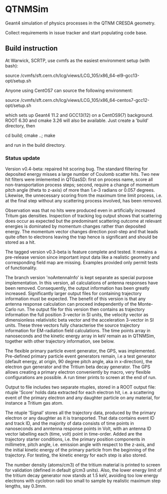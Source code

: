 
# QTNMSim
Geant4 simulation of physics processes in the QTNM CRESDA geometry.

Collect requirements in issue tracker and start populating code base.

## Build instruction

At Warwick, SCRTP, use cvmfs as the easiest environment setup (with bash):

source /cvmfs/sft.cern.ch/lcg/views/LCG_105/x86_64-el9-gcc13-opt/setup.sh

Anyone using CentOS7 can source the following environment:

source /cvmfs/sft.cern.ch/lcg/views/LCG_105/x86_64-centos7-gcc12-opt/setup.sh

which sets up Geant4 11.2 and GCC13(12) on a CentOS9(7) background. ROOT 6.30 and cmake 3.26 will also be available. Just create a 'build' directory, then 

cd build; cmake ..; make

and run in the build directory.

### Status update

Version v0.4-beta: repaired hit scoring bug. The standard filtering for deposited energy misses a large number of
Coulomb scatter hits. Two new hit filters were imlemented in QTGasSD: first on process name, score all
non-transportation process steps; second, require a change of momentum pitch angle (theta to z-axis) of more than
1.e-3 radians or 0.057 degrees. Likewise, the unnecessary scoring from the maximum time limit process, i.e. at
the final step without any scattering process involved, has been removed.

Observation was that no hits were produced even in artificially increased Tritum gas densities. Inspection of
tracking log output shows that scattering does occur as expected but the predominant scattering outcome at
relevant energies is dominated by momentum changes rather than deposited energy. The momentum vector changes
direction post-step and that leads quite often to electrons leaving the trap hence is significant and should be
stored as a hit.

The tagged version v0.3-beta is feature complete and tested. It remains a pre-release version since important
input data like a realistic geometry and corresponding field map are missing. Examples provided only permit
tests of functionality.

The branch version 'noAntennaInfo' is kept separate as special purpose implementation. In this version, 
all calculations of antenna responses have been removed. Consequently, the output information has been greatly
increased. Significantly larger output files for containing trajectory information must be expected. The benefit
of this version is that any antenna response calculation can proceed independently of the Monte-Carlo run. The output file
for this version then contains as trajectory information the full position 3-vector in SI units, the velocity vector
as dimensionless relativistic beta vector and the acceleration 3-vector in SI units. These three vectors fully characterise
the source trajectory information for EM-radiation field calculations. The time points array in nanoseconds and the
kinetic energy array in keV remain as in QTNMSim, together with other trajectory information, see below.

The flexible primary particle event generator, the GPS, was implemented. Pre-defined primary particle event generators 
remain, i.e a test generator 
(default energy, at origin, 90 degree pitch angle, aka in x-direction), the electron gun generator and the Tritium beta decay generator.
The GPS allows creating a primary electron conveniently by macro, very flexible configurations are possible.
A run timer prints to screen at the end of run.

Output to file includes two separate ntuples, stored in a ROOT output file: ntuple 'Score' holds 
data extracted for each electron hit, i.e. a scattering event of the primary electron and any daughter particle on any 
material, for instance a Tritium gas atom.

The ntuple 'Signal' stores all the trajectory data, produced by the primary electron or any daughter as it is transported. 
That data contains event ID and track ID, and the majority of data consists of time points in nanoseconds and 
anntenna response points in Volt, with an antenna ID vector labelling each (time, volt) point in time-order. Added are the 
trajectory starter conditions, i.e. the primary position components in millimetre, pitch angle, 
i.e. emission angle with respect to the z-axis, and the initial kinetic energy of the primary particle from the beginning of 
the trajectory. For testing, the kinetic energy for each step is also stored.

The number density (atoms/cm3) of the tritium material is printed to screen for validation (defined in default g/cm3 units). 
Also, the lower energy limit of the tritium decay generator now stands at 1.5 keV, avoiding too low energy electrons with 
cyclotron radii too small to sample by realistic maximum step lengths, say 0.3mm.

